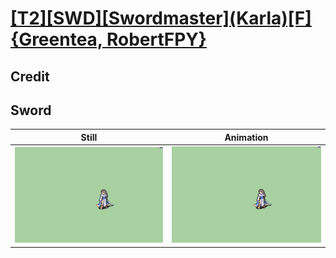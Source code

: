 # [\[T2\]\[SWD\]\[Swordmaster\]\(Karla\)\[F\]{Greentea, RobertFPY}](../)

## Credit


	
## Sword

| Still | Animation |
| :---: | :-------: |
| ![Sword still](./Sword_000.png) | ![Sword animation](./Sword.gif) |
